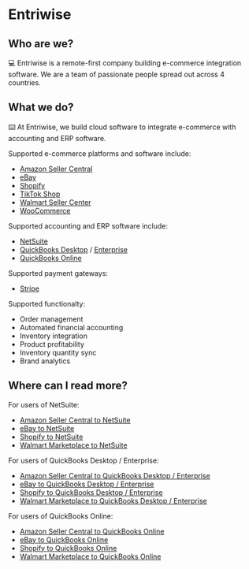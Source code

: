 # Entriwise

## Who are we?

💻 Entriwise is a remote-first company building e-commerce integration software.  We are a team of passionate people spread out across 4 countries.

## What we do?

⌨️ At Entriwise, we build cloud software to integrate e-commerce with accounting and ERP software.

Supported e-commerce platforms and software include:
* [Amazon Seller Central](https://sellercentral.amazon.com/)
* [eBay](https://www.ebay.com/)
* [Shopify](https://www.shopify.com/)
* [TikTok Shop](https://shop.tiktok.com/)
* [Walmart Seller Center](https://seller.walmart.com)
* [WooCommerce](https://woocommerce.com/)

Supported accounting and ERP software include:
* [NetSuite](https://www.netsuite.com)
* [QuickBooks Desktop](https://quickbooks.intuit.com/desktop/) / [Enterprise](https://quickbooks.intuit.com/desktop/enterprise/)
* [QuickBooks Online](https://quickbooks.intuit.com/online/)

Supported payment gateways:
* [Stripe](https://stripe.com)

Supported functionalty:
* Order management
* Automated financial accounting
* Inventory integration
* Product profitability
* Inventory quantity sync
* Brand analytics

## Where can I read more?

For users of NetSuite:
* [Amazon Seller Central to NetSuite](https://www.entriwise.com/amazon-seller-central-netsuite.html)
* [eBay to NetSuite](https://www.entriwise.com/ebay-netsuite.html)
* [Shopify to NetSuite](https://www.entriwise.com/shopify-netsuite.html)
* [Walmart Marketplace to NetSuite](https://www.entriwise.com/walmart-netsuite.html)

For users of QuickBooks Desktop / Enterprise:
* [Amazon Seller Central to QuickBooks Desktop / Enterprise](https://www.entriwise.com/amazon-seller-central-quickbooks-desktop-enterprise.html)
* [eBay to QuickBooks Desktop / Enterprise](https://www.entriwise.com/ebay-quickbooks-desktop-enterprise.html)
* [Shopify to QuickBooks Desktop / Enterprise](https://www.entriwise.com/shopify-quickbooks-desktop-enterprise.html)
* [Walmart Marketplace to QuickBooks Desktop / Enterprise](https://www.entriwise.com/walmart-quickbooks-desktop-enterprise.html)

For users of QuickBooks Online:
* [Amazon Seller Central to QuickBooks Online](https://www.entriwise.com/amazon-seller-central-quickbooks-online.html)
* [eBay to QuickBooks Online](https://www.entriwise.com/ebay-quickbooks-online.html)
* [Shopify to QuickBooks Online](https://www.entriwise.com/shopify-quickbooks-online.html)
* [Walmart Marketplace to QuickBooks Online](https://www.entriwise.com/walmart-quickbooks-online.html)
